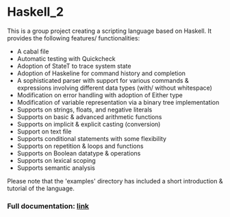 # Haskell_2
This is a group project creating a scripting language based on Haskell.
It provides the following features/ functionalities:
- A cabal file 
- Automatic testing with Quickcheck 
- Adoption of StateT to trace system state 
- Adoption of Haskeline for command history and completion 
- A sophisticated parser with support for various commands & expressions involving different data types (with/ without whitespace) 
- Modification on error handling with adoption of Either type 
- Modification of variable representation via a binary tree implementation 
- Supports on strings, floats, and negative literals 
- Supports on basic & advanced arithmetic functions 
- Supports on implicit & explicit casting (conversion) 
- Support on text file 
- Supports conditional statements with some flexibility 
- Supports on repetition & loops and functions 
- Supports on Boolean datatype & operations
- Supports on lexical scoping
- Supports semantic analysis

Please note that the 'examples' directory has included a short introduction & tutorial of the language.

### Full documentation: [link](https://universityofstandrews907-my.sharepoint.com/:w:/r/personal/sht2_st-andrews_ac_uk/_layouts/15/Doc.aspx?sourcedoc=%7Bca119866-3c78-4805-8a31-27ae3531e405%7D&action=default)
